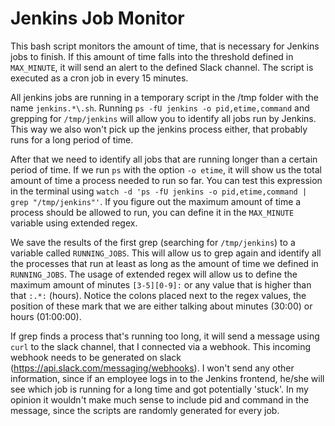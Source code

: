# Jenkins Job Monitor

This bash script monitors the amount of time, that is necessary for Jenkins jobs to finish. If this amount of time falls into the threshold defined in `MAX_MINUTE`, it will send an alert to the defined Slack channel. The script is executed as a cron job in every 15 minutes. 

All jenkins jobs are running in a temporary script in the /tmp folder with the name `jenkins.*\.sh`. Running `ps -fU jenkins -o pid,etime,command` and grepping for `/tmp/jenkins` will allow you to identify all jobs run by Jenkins. This way we also won't pick up the jenkins process either, that probably runs for a long period of time.

After that we need to identify all jobs that are running longer than a certain period of time. If we run `ps` with the option `-o etime`, it will show us the total amount of time a process needed to run so far. You can test this expression in the terminal using `watch -d 'ps -fU jenkins -o pid,etime,command | grep "/tmp/jenkins"'`. If you figure out the maximum amount of time a process should be allowed to run, you can define it in the `MAX_MINUTE` variable using extended regex. 

We save the results of the first grep (searching for `/tmp/jenkins`) to a variable called `RUNNING_JOBS`. This will allow us to grep again and identify all the processes that run at least as long as the amount of time we defined in `RUNNING_JOBS`. The usage of extended regex will allow us to define the maximum amount of minutes `[3-5][0-9]:` or any value that is higher than that `:.*:` (hours). Notice the colons placed next to the regex values, the position of these mark that we are either talking about minutes (30:00) or hours (01:00:00).

If grep finds a process that's running too long, it will send a message using `curl` to the slack channel, that I connected via a webhook. This incoming webhook needs to be generated on slack (https://api.slack.com/messaging/webhooks). I won't send any other information, since if an employee logs in to the Jenkins frontend, he/she will see which job is running for a long time and got potentially 'stuck'. In my opinion it wouldn't make much sense to include pid and command in the message, since the scripts are randomly generated for every job.

